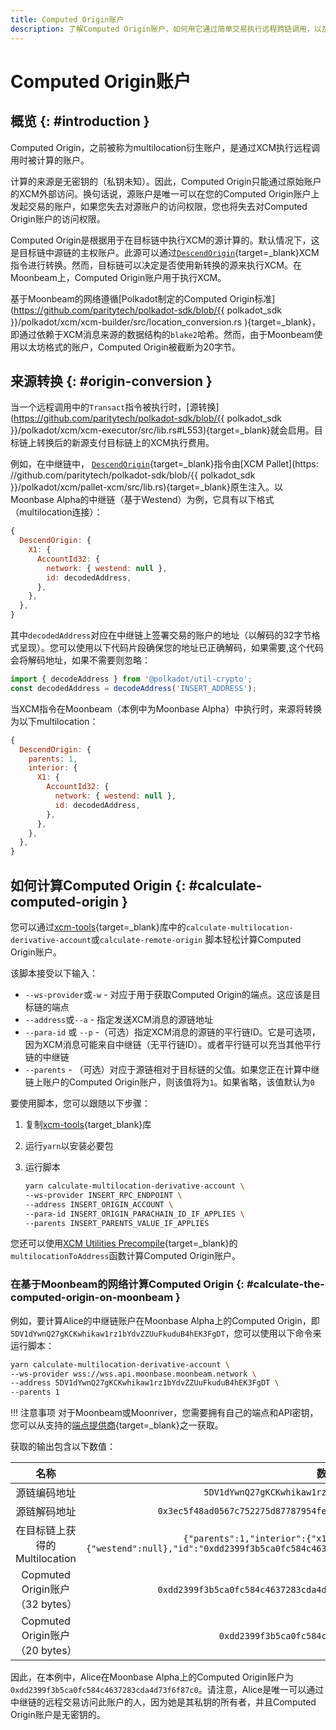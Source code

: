 ```yaml
---
title: Computed Origin账户
description: 了解Computed Origin账户，如何用它通过简单交易执行远程跨链调用，以及如何计算这些账户。
---
```


# Computed Origin账户

## 概览 {: #introduction }

Computed Origin，之前被称为multilocation衍生账户，是通过XCM执行远程调用时被计算的账户。

计算的来源是无密钥的（私钥未知）。因此，Computed Origin只能通过原始账户的XCM外部访问。换句话说，源账户是唯一可以在您的Computed Origin账户上发起交易的账户，如果您失去对源账户的访问权限，您也将失去对Computed Origin账户的访问权限。

Computed Origin是根据用于在目标链中执行XCM的源计算的。默认情况下，这是目标链中源链的主权账户。此源可以通过[`DescendOrigin`](/builders/interoperability/xcm/core-concepts/instructions#descend-origin){target=\_blank}XCM指令进行转换。然而，目标链可以决定是否使用新转换的源来执行XCM。在Moonbeam上，Computed Origin账户用于执行XCM。

基于Moonbeam的网络遵循[Polkadot制定的Computed Origin标准](https://github.com/paritytech/polkadot-sdk/blob/{{ polkadot_sdk }}/polkadot/xcm/xcm-builder/src/location_conversion.rs ){target=\_blank}，即通过依赖于XCM消息来源的数据结构的`blake2`哈希。然而，由于Moonbeam使用以太坊格式的账户，Computed Origin被截断为20字节。

## 来源转换 {: #origin-conversion }

当一个远程调用中的`Transact`指令被执行时，[源转换](https://github.com/paritytech/polkadot-sdk/blob/{{ polkadot_sdk }}/polkadot/xcm/xcm-executor/src/lib.rs#L553){target=\_blank}就会启用。目标链上转换后的新源支付目标链上的XCM执行费用。

例如，在中继链中， [`DescendOrigin`](/builders/interoperability/xcm/core-concepts/instructions#descend-origin){target=\_blank}指令由[XCM Pallet](https: //github.com/paritytech/polkadot-sdk/blob/{{ polkadot_sdk }}/polkadot/xcm/pallet-xcm/src/lib.rs){target=\_blank}原生注入。以Moonbase Alpha的中继链（基于Westend）为例，它具有以下格式（multilocation连接）：

```js
{
  DescendOrigin: {
    X1: {
      AccountId32: {
        network: { westend: null },
        id: decodedAddress,
      },
    },
  },
}
```

其中`decodedAddress`对应在中继链上签署交易的账户的地址（以解码的32字节格式呈现）。您可以使用以下代码片段确保您的地址已正确解码，如果需要,这个代码会将解码地址，如果不需要则忽略：

```js
import { decodeAddress } from '@polkadot/util-crypto';
const decodedAddress = decodeAddress('INSERT_ADDRESS');
```

当XCM指令在Moonbeam（本例中为Moonbase Alpha）中执行时，来源将转换为以下multilocation：

```js
{
  DescendOrigin: {
    parents: 1,
    interior: {
      X1: {
        AccountId32: {
          network: { westend: null },
          id: decodedAddress,
        },
      },
    },
  },
}
```

## 如何计算Computed Origin {: #calculate-computed-origin }

您可以通过[xcm-tools](https://github.com/Moonsong-Labs/xcm-tools){target=\_blank}库中的`calculate-multilocation-derivative-account`或`calculate-remote-origin` 脚本轻松计算Computed Origin账户。

该脚本接受以下输入：

- `--ws-provider`或`-w` - 对应于用于获取Computed Origin的端点。这应该是目标链的端点
- `--address`或`--a` - 指定发送XCM消息的源链地址
- `--para-id` 或 `--p` -（可选）指定XCM消息的源链的平行链ID。它是可选项，因为XCM消息可能来自中继链（无平行链ID）。或者平行链可以充当其他平行链的中继链
- `--parents` - （可选）对应于源链相对于目标链的父值。如果您正在计算中继链上账户的Computed Origin账户，则该值将为`1`。如果省略，该值默认为`0`

要使用脚本，您可以跟随以下步骤：

1. 复制[xcm-tools](https://github.com/Moonsong-Labs/xcm-tools){target_blank}库
2. 运行`yarn`以安装必要包
3. 运行脚本

    ```bash
    yarn calculate-multilocation-derivative-account \
    --ws-provider INSERT_RPC_ENDPOINT \
    --address INSERT_ORIGIN_ACCOUNT \
    --para-id INSERT_ORIGIN_PARACHAIN_ID_IF_APPLIES \
    --parents INSERT_PARENTS_VALUE_IF_APPLIES
    ```

您还可以使用[XCM Utilities Precompile](/builders/interoperability/xcm/xcm-utils/){target=\_blank}的`multilocationToAddress`函数计算Computed Origin账户。

### 在基于Moonbeam的网络计算Computed Origin {: #calculate-the-computed-origin-on-moonbeam }

例如，要计算Alice的中继链账户在Moonbase Alpha上的Computed Origin，即`5DV1dYwnQ27gKCKwhikaw1rz1bYdvZZUuFkuduB4hEK3FgDT`，您可以使用以下命令来运行脚本：

```bash
yarn calculate-multilocation-derivative-account \
--ws-provider wss://wss.api.moonbase.moonbeam.network \
--address 5DV1dYwnQ27gKCKwhikaw1rz1bYdvZZUuFkuduB4hEK3FgDT \
--parents 1
```

!!! 注意事项
    对于Moonbeam或Moonriver，您需要拥有自己的端点和API密钥，您可以从支持的[端点提供商](/builders/get-started/endpoints/){target=\_blank}之一获取。

获取的输出包含以下数值：

|              名称               |                             数值                             |
| :-----------------------------: | :----------------------------------------------------------: |
|          源链编码地址           |      `5DV1dYwnQ27gKCKwhikaw1rz1bYdvZZUuFkuduB4hEK3FgDT`      |
|          源链解码地址           | `0x3ec5f48ad0567c752275d87787954fef72f557b8bfa5eefc88665fa0beb89a56` |
|  在目标链上获得的Multilocation  | `{"parents":1,"interior":{"x1":{"accountId32":{"network": {"westend":null},"id":"0xdd2399f3b5ca0fc584c4637283cda4d73f6f87c0afb2e78fdbbbf4ce26c2556c"}}}}` |
| Copmuted Origin账户（32 bytes） | `0xdd2399f3b5ca0fc584c4637283cda4d73f6f87c0afb2e78fdbbbf4ce26c2556c` |
| Copmuted Origin账户（20 bytes） |         `0xdd2399f3b5ca0fc584c4637283cda4d73f6f87c0`         |

因此，在本例中，Alice在Moonbase Alpha上的Computed Origin账户为`0xdd2399f3b5ca0fc584c4637283cda4d73f6f87c0`。请注意，Alice是唯一可以通过中继链的远程交易访问此账户的人，因为她是其私钥的所有者，并且Computed Origin账户是无密钥的。

